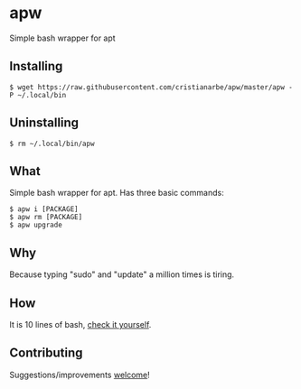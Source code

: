 # apw

Simple bash wrapper for apt

## Installing

```
$ wget https://raw.githubusercontent.com/cristianarbe/apw/master/apw -P ~/.local/bin
```

## Uninstalling

```
$ rm ~/.local/bin/apw
```

## What

Simple bash wrapper for apt. Has three basic commands:

```
$ apw i [PACKAGE]
$ apw rm [PACKAGE]
$ apw upgrade
```

## Why

Because typing "sudo" and "update" a million times is tiring.

## How

It is 10 lines of bash, [check it yourself](https://github.com/cristianarbe/apw/blob/master/apw).


## Contributing

Suggestions/improvements
[welcome](https://github.com/cristianarbe/apw/issues)!
